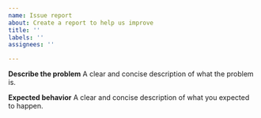 ```yaml
---
name: Issue report
about: Create a report to help us improve
title: ''
labels: ''
assignees: ''

---
```


**Describe the problem**
A clear and concise description of what the problem is.

**Expected behavior**
A clear and concise description of what you expected to happen.

